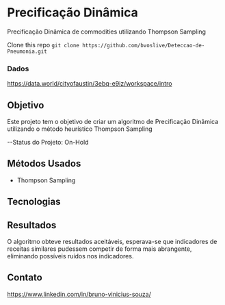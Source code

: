 # Precificação Dinâmica

Precificação Dinâmica de commodities utilizando Thompson Sampling

Clone this repo `git clone https://github.com/bvoslive/Deteccao-de-Pneumonia.git`

### Dados

https://data.world/cityofaustin/3ebq-e9iz/workspace/intro

## Objetivo

Este projeto tem o objetivo de criar um algoritmo de Precificação Dinâmica utilizando o método heurístico Thompson Sampling

--Status do Projeto: On-Hold

## Métodos Usados

* Thompson Sampling

## Tecnologias


## Resultados

O algoritmo obteve resultados aceitáveis, esperava-se que indicadores de receitas similares pudessem competir de forma mais abrangente, eliminando possíveis ruídos nos indicadores.

## Contato

https://www.linkedin.com/in/bruno-vinicius-souza/
